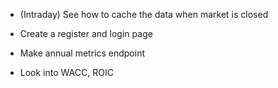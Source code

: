 - (Intraday) See how to cache the data when market is closed

- Create a register and login page

- Make annual metrics endpoint

- Look into WACC, ROIC
